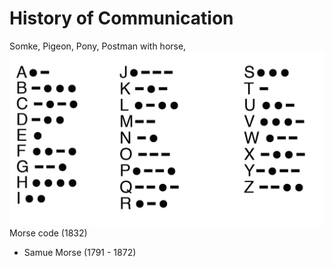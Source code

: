 # History of Communication

Somke, Pigeon, Pony, Postman with horse,
![](fig/morse.jpg)
Morse code (1832)
- Samue Morse (1791 - 1872)
